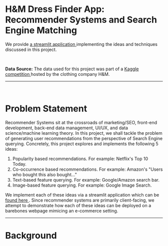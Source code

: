 # H&M Dress Finder App: Recommender Systems and Search Engine Matching

We provide <a href='https://github.com/hermanyu/hm-recommender-app'> a streamlit application </a> implementing the ideas and techniques discussed in this project.  

<br>

**Data Source:** The data used for this project was part of a <a href='https://www.kaggle.com/competitions/h-and-m-personalized-fashion-recommendations'> Kaggle competition </a> hosted by the clothing company H&M.

---

<br>

# Problem Statement

Recommender Systems sit at the crossroads of marketing/SEO, front-end development, back-end data management, UI/UX, and data science/machine learning theory. In this project, we shall tackle the problem of generating user recommendations from the perspective of Search Engine querying. Concretely, this project explores and implements the following 5 ideas:
1. Popularity based recommendations. For example: Netflix's Top 10 Today.
2. Co-occurrence based recommendations. For example: Amazon's "Users who bought this also bought..."
3. Text-based feature querying. For example: Google/Amazon search bar.
4. Image-based feature querying. For example: Google Image Search.

We implement each of these ideas via a streamlit application which can be <a href='https://github.com/hermanyu/hm-recommender-app'> found here </a>. Since recommender systems are primarily client-facing, we attempt to demonstrate how each of these ideas can be deployed on a barebones webpage mimicing an e-commerce setting.

--- 

# Background

